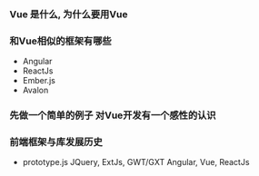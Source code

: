 ### Vue 是什么, 为什么要用Vue

### 和Vue相似的框架有哪些 
+ Angular
+ ReactJs
+ Ember.js
+ Avalon


### 先做一个简单的例子 对Vue开发有一个感性的认识


### 前端框架与库发展历史
+ prototype.js JQuery, ExtJs, GWT/GXT Angular, Vue, ReactJs
